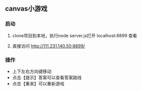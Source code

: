 ## canvas小游戏
### 启动
1. clone项目到本地，执行node server.js打开 localhost:8899 查看

2. 直接访问 http://111.231.140.50:8899/

### 操作
- 上下左右方向键移动
- 点击【提示】答案可以查看答案路线
- 点击【重来】可以重新游戏
